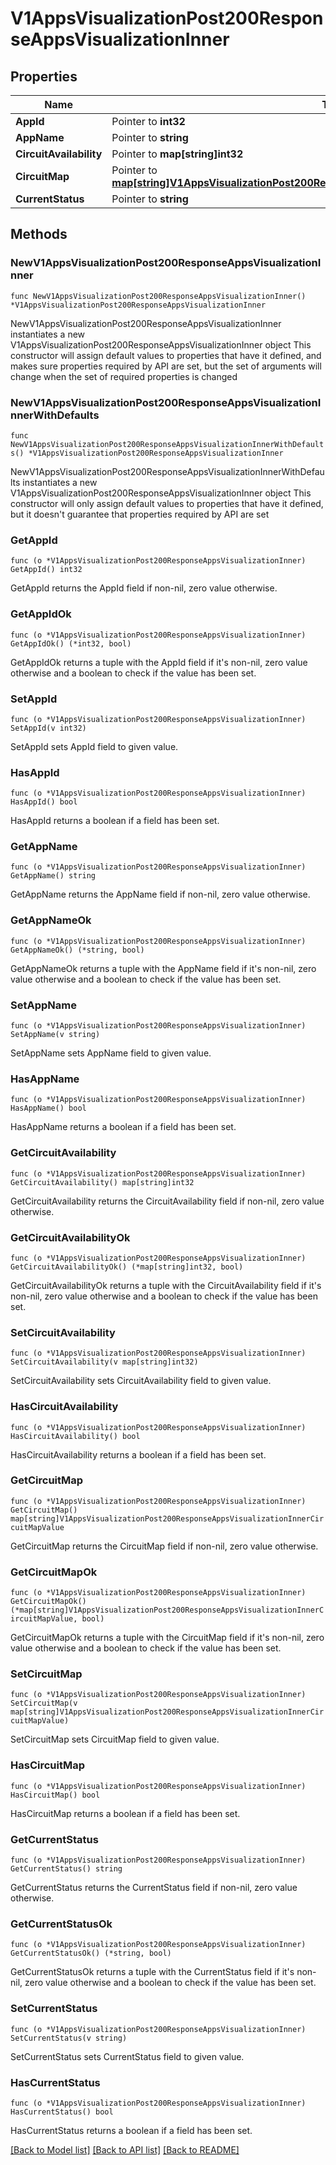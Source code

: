 # V1AppsVisualizationPost200ResponseAppsVisualizationInner

## Properties

Name | Type | Description | Notes
------------ | ------------- | ------------- | -------------
**AppId** | Pointer to **int32** |  | [optional] 
**AppName** | Pointer to **string** |  | [optional] 
**CircuitAvailability** | Pointer to **map[string]int32** |  | [optional] 
**CircuitMap** | Pointer to [**map[string]V1AppsVisualizationPost200ResponseAppsVisualizationInnerCircuitMapValue**](V1AppsVisualizationPost200ResponseAppsVisualizationInnerCircuitMapValue.md) |  | [optional] 
**CurrentStatus** | Pointer to **string** |  | [optional] 

## Methods

### NewV1AppsVisualizationPost200ResponseAppsVisualizationInner

`func NewV1AppsVisualizationPost200ResponseAppsVisualizationInner() *V1AppsVisualizationPost200ResponseAppsVisualizationInner`

NewV1AppsVisualizationPost200ResponseAppsVisualizationInner instantiates a new V1AppsVisualizationPost200ResponseAppsVisualizationInner object
This constructor will assign default values to properties that have it defined,
and makes sure properties required by API are set, but the set of arguments
will change when the set of required properties is changed

### NewV1AppsVisualizationPost200ResponseAppsVisualizationInnerWithDefaults

`func NewV1AppsVisualizationPost200ResponseAppsVisualizationInnerWithDefaults() *V1AppsVisualizationPost200ResponseAppsVisualizationInner`

NewV1AppsVisualizationPost200ResponseAppsVisualizationInnerWithDefaults instantiates a new V1AppsVisualizationPost200ResponseAppsVisualizationInner object
This constructor will only assign default values to properties that have it defined,
but it doesn't guarantee that properties required by API are set

### GetAppId

`func (o *V1AppsVisualizationPost200ResponseAppsVisualizationInner) GetAppId() int32`

GetAppId returns the AppId field if non-nil, zero value otherwise.

### GetAppIdOk

`func (o *V1AppsVisualizationPost200ResponseAppsVisualizationInner) GetAppIdOk() (*int32, bool)`

GetAppIdOk returns a tuple with the AppId field if it's non-nil, zero value otherwise
and a boolean to check if the value has been set.

### SetAppId

`func (o *V1AppsVisualizationPost200ResponseAppsVisualizationInner) SetAppId(v int32)`

SetAppId sets AppId field to given value.

### HasAppId

`func (o *V1AppsVisualizationPost200ResponseAppsVisualizationInner) HasAppId() bool`

HasAppId returns a boolean if a field has been set.

### GetAppName

`func (o *V1AppsVisualizationPost200ResponseAppsVisualizationInner) GetAppName() string`

GetAppName returns the AppName field if non-nil, zero value otherwise.

### GetAppNameOk

`func (o *V1AppsVisualizationPost200ResponseAppsVisualizationInner) GetAppNameOk() (*string, bool)`

GetAppNameOk returns a tuple with the AppName field if it's non-nil, zero value otherwise
and a boolean to check if the value has been set.

### SetAppName

`func (o *V1AppsVisualizationPost200ResponseAppsVisualizationInner) SetAppName(v string)`

SetAppName sets AppName field to given value.

### HasAppName

`func (o *V1AppsVisualizationPost200ResponseAppsVisualizationInner) HasAppName() bool`

HasAppName returns a boolean if a field has been set.

### GetCircuitAvailability

`func (o *V1AppsVisualizationPost200ResponseAppsVisualizationInner) GetCircuitAvailability() map[string]int32`

GetCircuitAvailability returns the CircuitAvailability field if non-nil, zero value otherwise.

### GetCircuitAvailabilityOk

`func (o *V1AppsVisualizationPost200ResponseAppsVisualizationInner) GetCircuitAvailabilityOk() (*map[string]int32, bool)`

GetCircuitAvailabilityOk returns a tuple with the CircuitAvailability field if it's non-nil, zero value otherwise
and a boolean to check if the value has been set.

### SetCircuitAvailability

`func (o *V1AppsVisualizationPost200ResponseAppsVisualizationInner) SetCircuitAvailability(v map[string]int32)`

SetCircuitAvailability sets CircuitAvailability field to given value.

### HasCircuitAvailability

`func (o *V1AppsVisualizationPost200ResponseAppsVisualizationInner) HasCircuitAvailability() bool`

HasCircuitAvailability returns a boolean if a field has been set.

### GetCircuitMap

`func (o *V1AppsVisualizationPost200ResponseAppsVisualizationInner) GetCircuitMap() map[string]V1AppsVisualizationPost200ResponseAppsVisualizationInnerCircuitMapValue`

GetCircuitMap returns the CircuitMap field if non-nil, zero value otherwise.

### GetCircuitMapOk

`func (o *V1AppsVisualizationPost200ResponseAppsVisualizationInner) GetCircuitMapOk() (*map[string]V1AppsVisualizationPost200ResponseAppsVisualizationInnerCircuitMapValue, bool)`

GetCircuitMapOk returns a tuple with the CircuitMap field if it's non-nil, zero value otherwise
and a boolean to check if the value has been set.

### SetCircuitMap

`func (o *V1AppsVisualizationPost200ResponseAppsVisualizationInner) SetCircuitMap(v map[string]V1AppsVisualizationPost200ResponseAppsVisualizationInnerCircuitMapValue)`

SetCircuitMap sets CircuitMap field to given value.

### HasCircuitMap

`func (o *V1AppsVisualizationPost200ResponseAppsVisualizationInner) HasCircuitMap() bool`

HasCircuitMap returns a boolean if a field has been set.

### GetCurrentStatus

`func (o *V1AppsVisualizationPost200ResponseAppsVisualizationInner) GetCurrentStatus() string`

GetCurrentStatus returns the CurrentStatus field if non-nil, zero value otherwise.

### GetCurrentStatusOk

`func (o *V1AppsVisualizationPost200ResponseAppsVisualizationInner) GetCurrentStatusOk() (*string, bool)`

GetCurrentStatusOk returns a tuple with the CurrentStatus field if it's non-nil, zero value otherwise
and a boolean to check if the value has been set.

### SetCurrentStatus

`func (o *V1AppsVisualizationPost200ResponseAppsVisualizationInner) SetCurrentStatus(v string)`

SetCurrentStatus sets CurrentStatus field to given value.

### HasCurrentStatus

`func (o *V1AppsVisualizationPost200ResponseAppsVisualizationInner) HasCurrentStatus() bool`

HasCurrentStatus returns a boolean if a field has been set.


[[Back to Model list]](../README.md#documentation-for-models) [[Back to API list]](../README.md#documentation-for-api-endpoints) [[Back to README]](../README.md)


